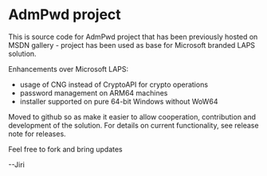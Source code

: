 # AdmPwd project
This is source code for AdmPwd project that has been previously hosted on MSDN gallery - project has been used as base for Microsoft branded LAPS solution.

Enhancements over Microsoft LAPS:
* usage of CNG instead of CryptoAPI for crypto operations
* password management on ARM64 machines
* installer supported on pure 64-bit Windows without WoW64


Moved to github so as make it easier to allow cooperation, contribution and development of the solution. For details on current functionality, see release note for releases.

Feel free to fork and bring updates

--Jiri
